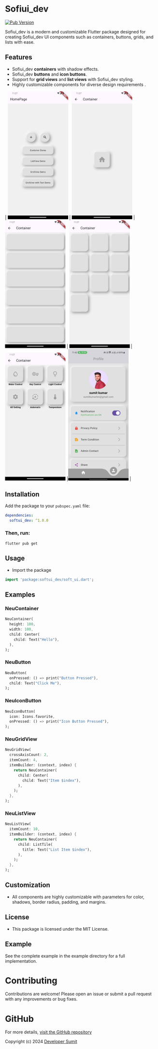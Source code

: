# Sofiui_dev

[![Pub Version](https://img.shields.io/pub/v/softui_dev)](https://pub.dev/packages/softui_dev)

Sofiui_dev is a modern and customizable Flutter package designed for creating Sofiui_dev UI components such as containers, buttons, grids, and lists with ease. 

## Features

- Sofiui_dev **containers** with shadow effects.
- Sofiui_dev **buttons** and **icon buttons**.
- Support for **grid views** and **list views** with Sofiui_dev styling.
- Highly customizable components for diverse design requirements .


| <img src="https://raw.githubusercontent.com/sumitgit2/softui/main/img/Screenshot_1737050250.png" width="200px"> | <img src="https://raw.githubusercontent.com/sumitgit2/softui/main/img/Screenshot_1737050253.png" width="200px"> |<img src="https://raw.githubusercontent.com/sumitgit2/softui/main/img/Screenshot_1737050257.png" width="200px"> | <img src="https://raw.githubusercontent.com/sumitgit2/softui/main/img/Screenshot_1737050263.png" width="200px"> | <img src="https://raw.githubusercontent.com/sumitgit2/softui/main/img/Screenshot_1737050266.png" width="200px"> |<img src="https://raw.githubusercontent.com/sumitgit2/softui/main/img/WhatsApp Image 2025-01-16 at 23.42.58.jpeg" width="200px"> |


## Installation

Add the package to your `pubspec.yaml` file:

```yaml
dependencies:
  softui_dev: ^1.0.0
```

### Then, run:
```
flutter pub get
```

## Usage
- Import the package

```dart
import 'package:softui_dev/soft_ui.dart';
```

## Examples

### NeuContainer
```dart
NeuContainer(
  height: 100,
  width: 100,
  child: Center(
    child: Text("Hello"),
  ),
);
```

### NeuButton
```dart
NeuButton(
  onPressed: () => print("Button Pressed"),
  child: Text("Click Me"),
);
```

### NeuIconButton
```dart
NeuIconButton(
  icon: Icons.favorite,
  onPressed: () => print("Icon Button Pressed"),
);
```

### NeuGridView
```dart
NeuGridView(
  crossAxisCount: 2,
  itemCount: 4,
  itemBuilder: (context, index) {
    return NeuContainer(
      child: Center(
        child: Text("Item $index"),
      ),
    );
  },
);
```

### NeuListView
```dart
NeuListView(
  itemCount: 10,
  itemBuilder: (context, index) {
    return NeuContainer(
      child: ListTile(
        title: Text("List Item $index"),
      ),
    );
  },
);
```

## Customization
- All components are highly customizable with parameters for color, shadows, border radius, padding, and margins.

## License
- This package is licensed under the MIT License.

## Example
See the complete example in the example directory for a full implementation.


# Contributing
Contributions are welcome! Please open an issue or submit a pull request with any improvements or bug fixes.

# GitHub
For more details, [visit the GitHub repository](https://github.com/sumitgit2/softui)

Copyright (c) 2024 [Developer Sumit](https://sumitdev83.netlify.app/)